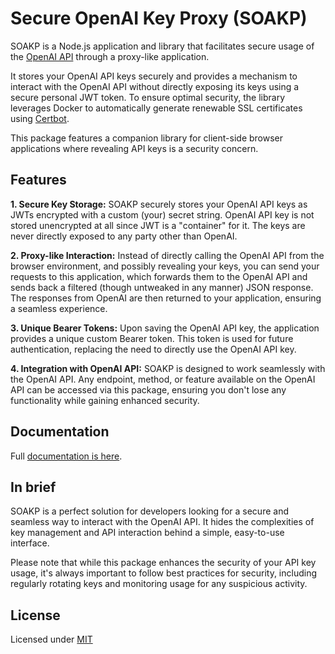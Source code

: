 # Secure OpenAI Key Proxy (SOAKP)

SOAKP is a Node.js application and library that facilitates secure usage of the [OpenAI API](https://platform.openai.com/docs/api-reference/introduction) through a proxy-like application.

It stores your OpenAI API keys securely and provides a mechanism to interact with the OpenAI API without directly exposing its keys using a secure personal JWT token. To ensure optimal security, the library leverages Docker to automatically generate renewable SSL certificates using [Certbot](https://certbot.eff.org/).

This package features a companion library for client-side browser applications where revealing API keys is a security concern.

## Features

**1. Secure Key Storage:** SOAKP securely stores your OpenAI API keys as JWTs encrypted with a custom (your) secret string. OpenAI API key is not stored unencrypted at all since JWT is a "container" for it. The keys are never directly exposed to any party other than OpenAI.

**2. Proxy-like Interaction:** Instead of directly calling the OpenAI API from the browser environment, and possibly revealing your keys, you can send your requests to this application, which forwards them to the OpenAI API and sends back a filtered (though untweaked in any manner) JSON response. The responses from OpenAI are then returned to your application, ensuring a seamless experience.

**3. Unique Bearer Tokens:** Upon saving the OpenAI API key, the application provides a unique custom Bearer token. This token is used for future authentication, replacing the need to directly use the OpenAI API key.

**4. Integration with OpenAI API:** SOAKP is designed to work seamlessly with the OpenAI API. Any endpoint, method, or feature available on the OpenAI API can be accessed via this package, ensuring you don't lose any functionality while gaining enhanced security.

## Documentation

Full [documentation is here](./docs/index.md).

## In brief

SOAKP is a perfect solution for developers looking for a secure and seamless way to interact with the OpenAI API. It hides the complexities of key management and API interaction behind a simple, easy-to-use interface.

Please note that while this package enhances the security of your API key usage, it's always important to follow best practices for security, including regularly rotating keys and monitoring usage for any suspicious activity.

## License

Licensed under [MIT](./LICENSE.md)
